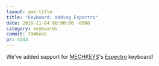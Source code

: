 ```yaml
---
layout: qmk-title
title: "Keyboard: adding Espectro"
date: 2018-11-04 00:00:00 -0500
category: keyboards
commit: 3946ea2 
pr: 4343
---
```


We've added support for [MECHKEYS](https://mechkeys.ca)'s [Espectro](https://mechkeys.ca/collections/keyboards/products/espectro) keyboard! 